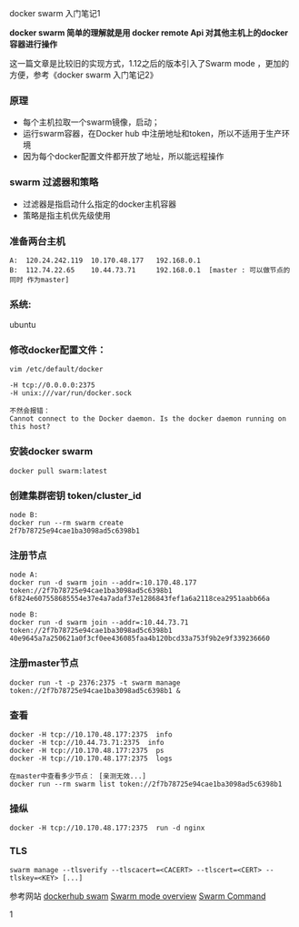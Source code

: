 docker swarm 入门笔记1

**docker swarm 简单的理解就是用 docker remote Api 对其他主机上的docker 容器进行操作**

这一篇文章是比较旧的实现方式，1.12之后的版本引入了Swarm mode ，更加的方便，参考《docker swarm 入门笔记2》

### 原理

- 每个主机拉取一个swarm镜像，启动；
- 运行swarm容器，在Docker hub 中注册地址和token，所以不适用于生产环境
- 因为每个docker配置文件都开放了地址，所以能远程操作


### swarm 过滤器和策略

- 过滤器是指启动什么指定的docker主机容器
- 策略是指主机优先级使用

### 准备两台主机

```
A:	120.24.242.119 	10.170.48.177 	192.168.0.1
B:	112.74.22.65 	10.44.73.71 	192.168.0.1  [master : 可以做节点的同时 作为master]
```

### 系统:
ubuntu

### 修改docker配置文件：

```
vim /etc/default/docker 

-H tcp://0.0.0.0:2375
-H unix:///var/run/docker.sock

不然会报错：
Cannot connect to the Docker daemon. Is the docker daemon running on this host?
```

### 安装docker swarm

```
docker pull swarm:latest
```

### 创建集群密钥 token/cluster_id

```
node B:
docker run --rm swarm create
2f7b78725e94cae1ba3098ad5c6398b1
```

### 注册节点

```
node A:
docker run -d swarm join --addr=:10.170.48.177 token://2f7b78725e94cae1ba3098ad5c6398b1
6f824e607558685554e37e4a7adaf37e1286843fef1a6a2118cea2951aabb66a

node B:
docker run -d swarm join --addr=:10.44.73.71 token://2f7b78725e94cae1ba3098ad5c6398b1
40e9645a7a250621a0f3cf0ee436085faa4b120bcd33a753f9b2e9f339236660
```

### 注册master节点

```
docker run -t -p 2376:2375 -t swarm manage token://2f7b78725e94cae1ba3098ad5c6398b1 &
```

### 查看
                                                                                                                                                                                                                                                
```
docker -H tcp://10.170.48.177:2375  info
docker -H tcp://10.44.73.71:2375  info
docker -H tcp://10.170.48.177:2375  ps
docker -H tcp://10.170.48.177:2375  logs

在master中查看多少节点： [亲测无效...]
docker run --rm swarm list token://2f7b78725e94cae1ba3098ad5c6398b1

```

### 操纵

```
docker -H tcp://10.170.48.177:2375  run -d nginx
```

### TLS

```
swarm manage --tlsverify --tlscacert=<CACERT> --tlscert=<CERT> --tlskey=<KEY> [...]
```



参考网站
[dockerhub swam](https://hub.docker.com/_/swarm/) 
[Swarm mode overview](https://docs.docker.com/engine/swarm/)
[Swarm Command](https://docs.docker.com/swarm/reference/swarm/)





1